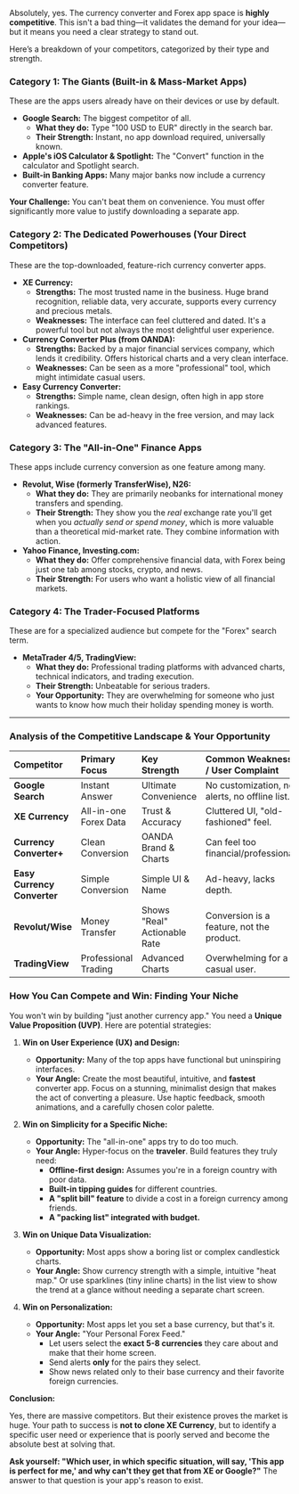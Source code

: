 Absolutely, yes. The currency converter and Forex app space is **highly competitive**. This isn't a bad thing—it validates the demand for your idea—but it means you need a clear strategy to stand out.

Here’s a breakdown of your competitors, categorized by their type and strength.

### Category 1: The Giants (Built-in & Mass-Market Apps)
These are the apps users already have on their devices or use by default.

*   **Google Search:** The biggest competitor of all.
    *   **What they do:** Type "100 USD to EUR" directly in the search bar.
    *   **Their Strength:** Instant, no app download required, universally known.
*   **Apple's iOS Calculator & Spotlight:** The "Convert" function in the calculator and Spotlight search.
*   **Built-in Banking Apps:** Many major banks now include a currency converter feature.

**Your Challenge:** You can't beat them on convenience. You must offer significantly more value to justify downloading a separate app.

### Category 2: The Dedicated Powerhouses (Your Direct Competitors)
These are the top-downloaded, feature-rich currency converter apps.

*   **XE Currency:**
    *   **Strengths:** The most trusted name in the business. Huge brand recognition, reliable data, very accurate, supports every currency and precious metals.
    *   **Weaknesses:** The interface can feel cluttered and dated. It's a powerful tool but not always the most delightful user experience.
*   **Currency Converter Plus (from OANDA):**
    *   **Strengths:** Backed by a major financial services company, which lends it credibility. Offers historical charts and a very clean interface.
    *   **Weaknesses:** Can be seen as a more "professional" tool, which might intimidate casual users.
*   **Easy Currency Converter:**
    *   **Strengths:** Simple name, clean design, often high in app store rankings.
    *   **Weaknesses:** Can be ad-heavy in the free version, and may lack advanced features.

### Category 3: The "All-in-One" Finance Apps
These apps include currency conversion as one feature among many.

*   **Revolut, Wise (formerly TransferWise), N26:**
    *   **What they do:** They are primarily neobanks for international money transfers and spending.
    *   **Their Strength:** They show you the *real* exchange rate you'll get when you *actually send or spend money*, which is more valuable than a theoretical mid-market rate. They combine information with action.
*   **Yahoo Finance, Investing.com:**
    *   **What they do:** Offer comprehensive financial data, with Forex being just one tab among stocks, crypto, and news.
    *   **Their Strength:** For users who want a holistic view of all financial markets.

### Category 4: The Trader-Focused Platforms
These are for a specialized audience but compete for the "Forex" search term.

*   **MetaTrader 4/5, TradingView:**
    *   **What they do:** Professional trading platforms with advanced charts, technical indicators, and trading execution.
    *   **Their Strength:** Unbeatable for serious traders.
    *   **Your Opportunity:** They are overwhelming for someone who just wants to know how much their holiday spending money is worth.

---

### Analysis of the Competitive Landscape & Your Opportunity

| Competitor | Primary Focus | Key Strength | Common Weakness / User Complaint |
| :--- | :--- | :--- | :--- |
| **Google Search** | Instant Answer | Ultimate Convenience | No customization, no alerts, no offline list. |
| **XE Currency** | All-in-one Forex Data | Trust & Accuracy | Cluttered UI, "old-fashioned" feel. |
| **Currency Converter+** | Clean Conversion | OANDA Brand & Charts | Can feel too financial/professional. |
| **Easy Currency Converter** | Simple Conversion | Simple UI & Name | Ad-heavy, lacks depth. |
| **Revolut/Wise** | Money Transfer | Shows "Real" Actionable Rate | Conversion is a feature, not the product. |
| **TradingView** | Professional Trading | Advanced Charts | Overwhelming for a casual user. |

### How You Can Compete and Win: Finding Your Niche

You won't win by building "just another currency app." You need a **Unique Value Proposition (UVP)**. Here are potential strategies:

1.  **Win on User Experience (UX) and Design:**
    *   **Opportunity:** Many of the top apps have functional but uninspiring interfaces.
    *   **Your Angle:** Create the most beautiful, intuitive, and **fastest** converter app. Focus on a stunning, minimalist design that makes the act of converting a pleasure. Use haptic feedback, smooth animations, and a carefully chosen color palette.

2.  **Win on Simplicity for a Specific Niche:**
    *   **Opportunity:** The "all-in-one" apps try to do too much.
    *   **Your Angle:** Hyper-focus on the **traveler**. Build features they truly need:
        *   **Offline-first design:** Assumes you're in a foreign country with poor data.
        *   **Built-in tipping guides** for different countries.
        *   **A "split bill" feature** to divide a cost in a foreign currency among friends.
        *   **A "packing list" integrated with budget.**

3.  **Win on Unique Data Visualization:**
    *   **Opportunity:** Most apps show a boring list or complex candlestick charts.
    *   **Your Angle:** Show currency strength with a simple, intuitive "heat map." Or use sparklines (tiny inline charts) in the list view to show the trend at a glance without needing a separate chart screen.

4.  **Win on Personalization:**
    *   **Opportunity:** Most apps let you set a base currency, but that's it.
    *   **Your Angle:** "Your Personal Forex Feed."
        *   Let users select the **exact 5-8 currencies** they care about and make that their home screen.
        *   Send alerts **only** for the pairs they select.
        *   Show news related only to their base currency and their favorite foreign currencies.

**Conclusion:**

Yes, there are massive competitors. But their existence proves the market is huge. Your path to success is **not to clone XE Currency**, but to identify a specific user need or experience that is poorly served and become the absolute best at solving that.

**Ask yourself: "Which user, in which specific situation, will say, 'This app is perfect for me,' and why can't they get that from XE or Google?"** The answer to that question is your app's reason to exist.